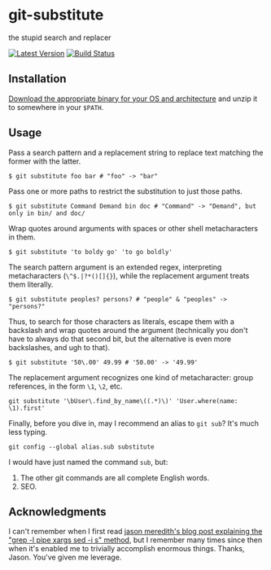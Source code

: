 git-substitute
==============

the stupid search and replacer

[![Latest Version](https://img.shields.io/github/release/nicknovitski/git-substitute.svg?style=flat-square)][release]
[![Build Status](https://img.shields.io/travis/nicknovitski/git-substitute.svg?style=flat-square)][travis]

[release]: https://github.com/nicknovitski/git-substitute/releases
[travis]: https://travis-ci.org/nicknovitski/git-substitute

## Installation

[Download the appropriate binary for your OS and architecture](https://github.com/nicknovitski/git-substitute/releases/latest)
and unzip it to somewhere in your `$PATH`.

## Usage

Pass a search pattern and a replacement string to replace text matching the
former with the latter.
```shell
$ git substitute foo bar # "foo" -> "bar"
```

Pass one or more paths to restrict the substitution to just those paths.
```shell
$ git substitute Command Demand bin doc # "Command" -> "Demand", but only in bin/ and doc/
```

Wrap quotes around arguments with spaces or other shell metacharacters in them.
```shell
$ git substitute 'to boldy go' 'to go boldly'
```

The search pattern argument is an extended regex, interpreting metacharacters
(`\^$.|?*()[]{}`), while the replacement argument treats them literally.
```
$ git substitute peoples? persons? # "people" & "peoples" -> "persons?"
```

Thus, to search for those characters as literals, escape them with a backslash
and wrap quotes around the argument (technically you don't have to always do
that second bit, but the alternative is even more backslashes, and ugh to
that).
```shell
$ git substitute '50\.00' 49.99 # '50.00' -> '49.99'
```

The replacement argument recognizes one kind of metacharacter: group
references, in the form `\1`, `\2`, etc.
```shell
git substitute '\bUser\.find_by_name\((.*)\)' 'User.where(name: \1).first'
```

Finally, before you dive in, may I recommend an alias to `git sub`?  It's much less typing.
```shell
git config --global alias.sub substitute
```

I would have just named the command `sub`, but:

1. The other git commands are all complete English words.
2. SEO.

## Acknowledgments

I can't remember when I first read [jason meredith's blog post explaining the
"grep -l pipe xargs sed -i s" method][use-git-grep], but I remember many times
since then when it's enabled me to trivially accomplish enormous things.
Thanks, Jason.  You've given me leverage.

[use-git-grep]: http://blog.jasonmeridth.com/posts/use-git-grep-to-replace-strings-in-files-in-your-git-repository/
